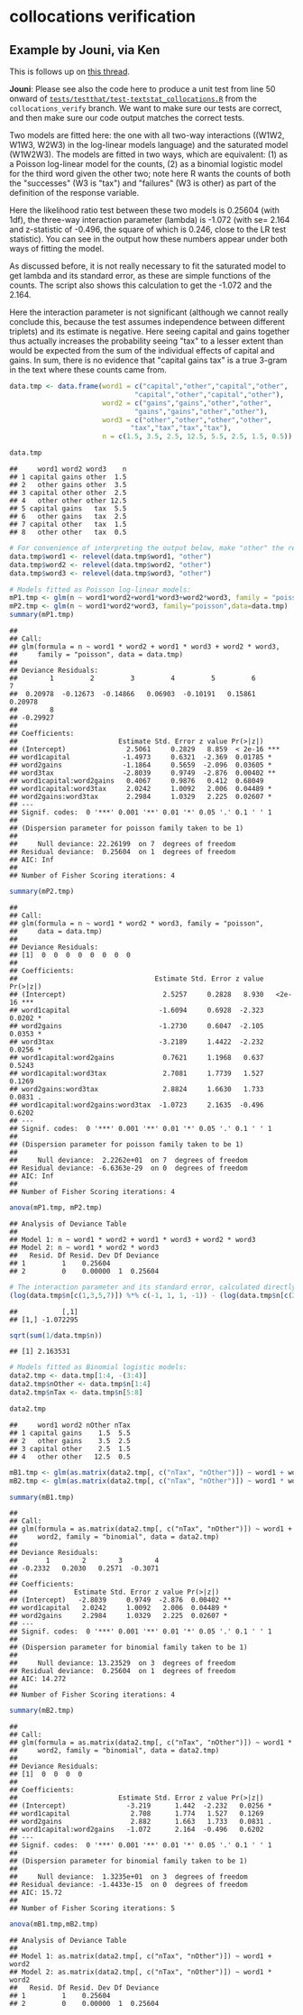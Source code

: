 collocations verification
=========================

Example by Jouni, via Ken
-------------------------

This is follows up on [this thread](https://github.com/quanteda/quanteda/issues/803).

**Jouni**: Please see also the code here to produce a unit test from line 50 onward of [`tests/testthat/test-textstat_collocations.R`](https://github.com/quanteda/quanteda/blob/collocations_verify/tests/testthat/test-textstat_collocations.R#L50-L159) from the `collocations_verify` branch. We want to make sure our tests are correct, and then make sure our code output matches the correct tests.

Two models are fitted here: the one with all two-way interactions ((W1W2, W1W3, W2W3) in the log-linear models language) and the saturated model (W1W2W3). The models are fitted in two ways, which are equivalent: (1) as a Poisson log-linear model for the counts, (2) as a binomial logistic model for the third word given the other two; note here R wants the counts of both the "successes" (W3 is "tax") and "failures" (W3 is other) as part of the definition of the response variable.

Here the likelihood ratio test between these two models is 0.25604 (with 1df), the three-way interaction parameter (lambda) is -1.072 (with se= 2.164 and z-statistic of -0.496, the square of which is 0.246, close to the LR test statistic). You can see in the output how these numbers appear under both ways of fitting the model.

As discussed before, it is not really necessary to fit the saturated model to get lambda and its standard error, as these are simple functions of the counts. The script also shows this calculation to get the -1.072 and the 2.164.

Here the interaction parameter is not significant (although we cannot really conclude this, because the test assumes independence between different triplets) and its estimate is negative. Here seeing capital and gains together thus actually increases the probability seeing "tax" to a lesser extent than would be expected from the sum of the individual effects of capital and gains. In sum, there is no evidence that "capital gains tax" is a true 3-gram in the text where these counts came from.

``` r
data.tmp <- data.frame(word1 = c("capital","other","capital","other", 
                               "capital","other","capital","other"),  
                       word2 = c("gains","gains","other","other", 
                               "gains","gains","other","other"),
                       word3 = c("other","other","other","other", 
                              "tax","tax","tax","tax"),
                       n = c(1.5, 3.5, 2.5, 12.5, 5.5, 2.5, 1.5, 0.5))

data.tmp
```

    ##     word1 word2 word3    n
    ## 1 capital gains other  1.5
    ## 2   other gains other  3.5
    ## 3 capital other other  2.5
    ## 4   other other other 12.5
    ## 5 capital gains   tax  5.5
    ## 6   other gains   tax  2.5
    ## 7 capital other   tax  1.5
    ## 8   other other   tax  0.5

``` r
# For convenience of interpreting the output below, make "other" the reference level
data.tmp$word1 <- relevel(data.tmp$word1, "other")
data.tmp$word2 <- relevel(data.tmp$word2, "other")
data.tmp$word3 <- relevel(data.tmp$word3, "other")

# Models fitted as Poisson log-linear models:  
mP1.tmp <- glm(n ~ word1*word2+word1*word3+word2*word3, family = "poisson", data = data.tmp)
mP2.tmp <- glm(n ~ word1*word2*word3, family="poisson",data=data.tmp)
summary(mP1.tmp)
```

    ## 
    ## Call:
    ## glm(formula = n ~ word1 * word2 + word1 * word3 + word2 * word3, 
    ##     family = "poisson", data = data.tmp)
    ## 
    ## Deviance Residuals: 
    ##        1         2         3         4         5         6         7  
    ##  0.20978  -0.12673  -0.14866   0.06903  -0.10191   0.15861   0.20978  
    ##        8  
    ## -0.29927  
    ## 
    ## Coefficients:
    ##                         Estimate Std. Error z value Pr(>|z|)    
    ## (Intercept)               2.5061     0.2829   8.859  < 2e-16 ***
    ## word1capital             -1.4973     0.6321  -2.369  0.01785 *  
    ## word2gains               -1.1864     0.5659  -2.096  0.03605 *  
    ## word3tax                 -2.8039     0.9749  -2.876  0.00402 ** 
    ## word1capital:word2gains   0.4067     0.9876   0.412  0.68049    
    ## word1capital:word3tax     2.0242     1.0092   2.006  0.04489 *  
    ## word2gains:word3tax       2.2984     1.0329   2.225  0.02607 *  
    ## ---
    ## Signif. codes:  0 '***' 0.001 '**' 0.01 '*' 0.05 '.' 0.1 ' ' 1
    ## 
    ## (Dispersion parameter for poisson family taken to be 1)
    ## 
    ##     Null deviance: 22.26199  on 7  degrees of freedom
    ## Residual deviance:  0.25604  on 1  degrees of freedom
    ## AIC: Inf
    ## 
    ## Number of Fisher Scoring iterations: 4

``` r
summary(mP2.tmp)
```

    ## 
    ## Call:
    ## glm(formula = n ~ word1 * word2 * word3, family = "poisson", 
    ##     data = data.tmp)
    ## 
    ## Deviance Residuals: 
    ## [1]  0  0  0  0  0  0  0  0
    ## 
    ## Coefficients:
    ##                                  Estimate Std. Error z value Pr(>|z|)    
    ## (Intercept)                        2.5257     0.2828   8.930   <2e-16 ***
    ## word1capital                      -1.6094     0.6928  -2.323   0.0202 *  
    ## word2gains                        -1.2730     0.6047  -2.105   0.0353 *  
    ## word3tax                          -3.2189     1.4422  -2.232   0.0256 *  
    ## word1capital:word2gains            0.7621     1.1968   0.637   0.5243    
    ## word1capital:word3tax              2.7081     1.7739   1.527   0.1269    
    ## word2gains:word3tax                2.8824     1.6630   1.733   0.0831 .  
    ## word1capital:word2gains:word3tax  -1.0723     2.1635  -0.496   0.6202    
    ## ---
    ## Signif. codes:  0 '***' 0.001 '**' 0.01 '*' 0.05 '.' 0.1 ' ' 1
    ## 
    ## (Dispersion parameter for poisson family taken to be 1)
    ## 
    ##     Null deviance:  2.2262e+01  on 7  degrees of freedom
    ## Residual deviance: -6.6363e-29  on 0  degrees of freedom
    ## AIC: Inf
    ## 
    ## Number of Fisher Scoring iterations: 4

``` r
anova(mP1.tmp, mP2.tmp)
```

    ## Analysis of Deviance Table
    ## 
    ## Model 1: n ~ word1 * word2 + word1 * word3 + word2 * word3
    ## Model 2: n ~ word1 * word2 * word3
    ##   Resid. Df Resid. Dev Df Deviance
    ## 1         1    0.25604            
    ## 2         0    0.00000  1  0.25604

``` r
# The interaction parameter and its standard error, calculated directly from the counts
(log(data.tmp$n[c(1,3,5,7)]) %*% c(-1, 1, 1, -1)) - (log(data.tmp$n[c(2,4,6,8)]) %*% c(-1, 1, 1, -1))
```

    ##           [,1]
    ## [1,] -1.072295

``` r
sqrt(sum(1/data.tmp$n))
```

    ## [1] 2.163531

``` r
# Models fitted as Binomial logistic models:  
data2.tmp <- data.tmp[1:4, -(3:4)]
data2.tmp$nOther <- data.tmp$n[1:4]
data2.tmp$nTax <- data.tmp$n[5:8]

data2.tmp
```

    ##     word1 word2 nOther nTax
    ## 1 capital gains    1.5  5.5
    ## 2   other gains    3.5  2.5
    ## 3 capital other    2.5  1.5
    ## 4   other other   12.5  0.5

``` r
mB1.tmp <- glm(as.matrix(data2.tmp[, c("nTax", "nOther")]) ~ word1 + word2, family="binomial", data=data2.tmp)
mB2.tmp <- glm(as.matrix(data2.tmp[, c("nTax", "nOther")]) ~ word1 * word2, family="binomial", data=data2.tmp)

summary(mB1.tmp)
```

    ## 
    ## Call:
    ## glm(formula = as.matrix(data2.tmp[, c("nTax", "nOther")]) ~ word1 + 
    ##     word2, family = "binomial", data = data2.tmp)
    ## 
    ## Deviance Residuals: 
    ##       1        2        3        4  
    ## -0.2332   0.2030   0.2571  -0.3071  
    ## 
    ## Coefficients:
    ##              Estimate Std. Error z value Pr(>|z|)   
    ## (Intercept)   -2.8039     0.9749  -2.876  0.00402 **
    ## word1capital   2.0242     1.0092   2.006  0.04489 * 
    ## word2gains     2.2984     1.0329   2.225  0.02607 * 
    ## ---
    ## Signif. codes:  0 '***' 0.001 '**' 0.01 '*' 0.05 '.' 0.1 ' ' 1
    ## 
    ## (Dispersion parameter for binomial family taken to be 1)
    ## 
    ##     Null deviance: 13.23529  on 3  degrees of freedom
    ## Residual deviance:  0.25604  on 1  degrees of freedom
    ## AIC: 14.272
    ## 
    ## Number of Fisher Scoring iterations: 4

``` r
summary(mB2.tmp)
```

    ## 
    ## Call:
    ## glm(formula = as.matrix(data2.tmp[, c("nTax", "nOther")]) ~ word1 * 
    ##     word2, family = "binomial", data = data2.tmp)
    ## 
    ## Deviance Residuals: 
    ## [1]  0  0  0  0
    ## 
    ## Coefficients:
    ##                         Estimate Std. Error z value Pr(>|z|)  
    ## (Intercept)               -3.219      1.442  -2.232   0.0256 *
    ## word1capital               2.708      1.774   1.527   0.1269  
    ## word2gains                 2.882      1.663   1.733   0.0831 .
    ## word1capital:word2gains   -1.072      2.164  -0.496   0.6202  
    ## ---
    ## Signif. codes:  0 '***' 0.001 '**' 0.01 '*' 0.05 '.' 0.1 ' ' 1
    ## 
    ## (Dispersion parameter for binomial family taken to be 1)
    ## 
    ##     Null deviance:  1.3235e+01  on 3  degrees of freedom
    ## Residual deviance: -1.4433e-15  on 0  degrees of freedom
    ## AIC: 15.72
    ## 
    ## Number of Fisher Scoring iterations: 5

``` r
anova(mB1.tmp,mB2.tmp)
```

    ## Analysis of Deviance Table
    ## 
    ## Model 1: as.matrix(data2.tmp[, c("nTax", "nOther")]) ~ word1 + word2
    ## Model 2: as.matrix(data2.tmp[, c("nTax", "nOther")]) ~ word1 * word2
    ##   Resid. Df Resid. Dev Df Deviance
    ## 1         1    0.25604            
    ## 2         0    0.00000  1  0.25604
